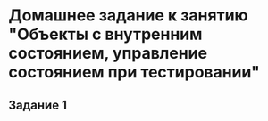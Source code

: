 # Домашнее задание к занятию "Объекты с внутренним состоянием, управление состоянием при тестировании"
## Задание 1